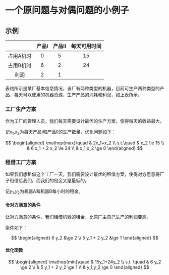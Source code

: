 # 一个原问题与对偶问题的小例子

## 示例

||产品I|产品II|每天可用时间|
|:------:|:------:|:------:|:------:|
|占用A机时|0|5|15|
|占用B机时|6|2|24|
|利润|2|1||

表格所示是某厂基本信息情况，该厂有两种类型的机器，目前可生产两种类型的产品，每天可以使用的机器资源，生产产品的消耗和利润，如上表所示。

### 工厂生产方案

作为工厂的管理人员，我们每天需要设计最优的生产方案，使得每天的收益最大。

记$x_1$,$x_2$为每天产品I和产品II的生产数量，优化问题如下：

$$
\begin{aligned}
\mathop{max}\quad & 2x_1+x_2 \\
s.t.\quad & x_2 \le 15 \\
& 6 x_1 + 2 x_2 \le 24 \\
& x_1,x_2 \ge 0
\end{aligned}
$$

### 租借工厂方案

如果我们想租借这个工厂一天，我们需要设计最优的租借方案，使得对方愿意将厂子租借给我们，而我们的租金又是最低的。

记$y_1$,$y_2$为机器A和机器B每小时的租金。

#### 令对方满意的条件

让对方满意的条件，我们租借机器的租金，比原厂主自己生产的利润要高。

条件如下：

$$
\begin{aligned}
6 y_2 &\ge 2 \\
5 y_1 + 2 y_2 &\ge 1
\end{aligned}
$$

#### 优化函数

$$
\begin{aligned}
\mathop{min}\quad & 15y_1+24y_2 \\
s.t. \quad & 6 y_2 \ge 2 \\
& 5 y_1 + 2 y_2 \ge 1 \\
& y_1,y_2 \ge 0
\end{aligned}
$$


